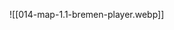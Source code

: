 ![[014-map-1.1-bremen-player.webp]]



<html> <head> <link href="https://unpkg.com/leaflet@1.7.1/dist/leaflet.css" rel="stylesheet"/> </head> <body> <div id="map" style="width: 100%; height: 500px;"></div>  <script src="https://unpkg.com/leaflet@1.7.1/dist/leaflet.js"></script> <script> var map = L.map('map', { crs: L.CRS.Simple, minZoom: -2, maxZoom: 4,  }); var bounds = [[0, 0], [3000, 2208]]; var image = L.imageOverlay('../../../../../images/014-map-1.1-bremen-player.webp', bounds).addTo(map); map.on('load', function() { map.invalidateSize(); }); map.fitBounds(bounds); </script> </body> </html>



